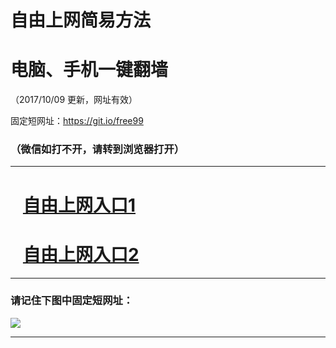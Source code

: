 ﻿# 自由上网简易方法

# 电脑、手机一键翻墙

（2017/10/09 更新，网址有效）

固定短网址：https://git.io/free99

### （微信如打不开，请转到浏览器打开）


***





# &nbsp;&nbsp; <a href="http://ft2475711776.fwq-tz-1001.info/fwqtz01.html?t=10090018558 " target="_blank">自由上网入口1</a>
# &nbsp;&nbsp; <a href="http://ft3007528970.fwq-tz-1002.info/fwqtz02.html?t=100900110609 " target="_blank">自由上网入口2</a>
***

### 请记住下图中固定短网址：

<img src="https://s3-us-west-2.amazonaws.com/fwq-1001/yjfq-20170905okok.png" /> 


***

